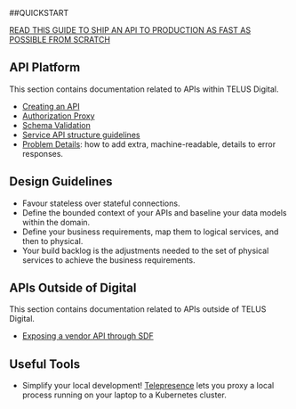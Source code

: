 ##QUICKSTART 

[READ THIS GUIDE TO SHIP AN API TO PRODUCTION AS FAST AS POSSIBLE FROM SCRATCH](fly-you-fools.md)

## API Platform

This section contains documentation related to APIs within TELUS Digital.

- [Creating an API](creating-an-api.md)
- [Authorization Proxy](authorization-proxy.md)
- [Schema Validation](schema-validation.md)
- [Service API structure guidelines](service-api-structure-guidelines.md)
- [Problem Details](problem-details.md): how to add extra, machine-readable, details to error responses.

## Design Guidelines

- Favour stateless over stateful connections.
- Define the bounded context of your APIs and baseline your data models within the domain.
- Define your business requirements, map them to logical services, and then to physical.
- Your build backlog is the adjustments needed to the set of physical services to achieve the business requirements.

## APIs Outside of Digital

This section contains documentation related to APIs outside of TELUS Digital.

- [Exposing a vendor API through SDF](sdf-vendor-onboarding.md)

## Useful Tools

- Simplify your local development! [Telepresence](https://blog.openshift.com/telepresence-local-development/) lets you proxy a local process running on your laptop to a Kubernetes cluster.
